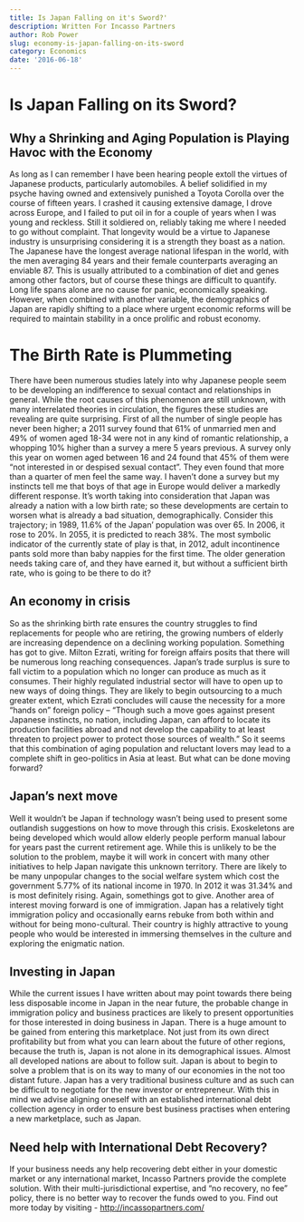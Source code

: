 ```yaml
---
title: Is Japan Falling on it's Sword?'
description: Written For Incasso Partners
author: Rob Power
slug: economy-is-japan-falling-on-its-sword
category: Economics
date: '2016-06-18'
---
```

# Is Japan Falling on its Sword?
## Why a Shrinking and Aging Population is Playing Havoc with the Economy
As long as I can remember I have been hearing people extoll the virtues of Japanese products, particularly automobiles. A belief solidified in my psyche having owned and extensively punished a Toyota Corolla over the course of fifteen years. I crashed it causing extensive damage, I drove across Europe, and I failed to put oil in for a couple of years when I was young and reckless. Still it soldiered on, reliably taking me where I needed to go without complaint. That longevity would be a virtue to Japanese industry is unsurprising considering it is a strength they boast as a nation. The Japanese have the longest average national lifespan in the world, with the men averaging 84 years and their female counterparts averaging an enviable 87. This is usually attributed to a combination of diet and genes among other factors, but of course these things are difficult to quantify. Long life spans alone are no cause for panic, economically speaking. However, when combined with another variable, the demographics of Japan are rapidly shifting to a place where urgent economic reforms will be required to maintain stability in a once prolific and robust economy.
# The Birth Rate is Plummeting
There have been numerous studies lately into why Japanese people seem to be developing an indifference to sexual contact and relationships in general. While the root causes of this phenomenon are still unknown, with many interrelated theories in circulation, the figures these studies are revealing are quite surprising. First of all the number of single people has never been higher; a 2011 survey found that  61% of unmarried men and 49% of women aged 18-34 were not in any kind of romantic relationship, a whopping 10% higher than a survey a mere 5 years previous. A survey only this year on women aged between 16 and 24 found that 45% of them were “not interested in or despised sexual contact”. They even found that more than a quarter of men feel the same way. I haven’t done a survey but my instincts tell me that boys of that age in Europe would deliver a markedly different response. 
It’s worth taking into consideration that Japan was already a nation with a low birth rate; so these developments are certain to worsen what is already a bad situation, demographically. Consider this trajectory; in 1989, 11.6% of the Japan’ population was over 65. In 2006, it rose to 20%. In 2055, it is predicted to reach 38%. The most symbolic indicator of the currently state of play is that, in 2012, adult incontinence pants sold more than baby nappies for the first time. The older generation needs taking care of, and they have earned it, but without a sufficient birth rate, who is going to be there to do it?
## An economy in crisis
So as the shrinking birth rate ensures the country struggles to find replacements for people who are retiring, the growing numbers of elderly are increasing dependence on a declining working population. Something has got to give. Milton Ezrati, writing for foreign affairs posits that there will be numerous long reaching consequences. Japan’s trade surplus is sure to fall victim to a population which no longer can produce as much as it consumes. Their highly regulated industrial sector will have to open up to new ways of doing things. They are likely to begin outsourcing to a much greater extent, which Ezrati concludes will cause the necessity for a more “hands on” foreign policy – “Though such a move goes against present Japanese instincts, no nation, including Japan, can afford to locate its production facilities abroad and not develop the capability to at least threaten to project power to protect those sources of wealth.” So it seems that this combination of aging population and reluctant lovers may lead to a complete shift in geo-politics in Asia at least. But what can be done moving forward?
## Japan’s next move
Well it wouldn’t be Japan if technology wasn’t being used to present some outlandish suggestions on how to move through this crisis. Exoskeletons are being developed which would allow elderly people perform manual labour for years past the current retirement age. While this is unlikely to be the solution to the problem, maybe it will work in concert with many other initiatives to help Japan navigate this unknown territory. There are likely to be many unpopular changes to the social welfare system which cost the government 5.77% of its national income in 1970. In 2012 it was 31.34% and is most definitely rising. Again, somethings got to give. Another area of interest moving forward is one of immigration. Japan has a relatively tight immigration policy and occasionally earns rebuke from both within and without for being mono-cultural. Their country is highly attractive to young people who would be interested in immersing themselves in the culture and exploring the enigmatic nation. 
## Investing in Japan
While the current issues I have written about may point towards there being less disposable income in Japan in the near future, the probable change in immigration policy and business practices are likely to present opportunities for those interested in doing business in Japan. There is a huge amount to be gained from entering this marketplace. Not just from its own direct profitability but from what you can learn about the future of other regions, because the truth is, Japan is not alone in its demographical issues. Almost all developed nations are about to follow suit. Japan is about to begin to solve a problem that is on its way to many of our economies in the not too distant future. Japan has a very traditional business culture and as such can be difficult to negotiate for the new investor or entrepreneur. With this in mind we advise aligning oneself with an established international debt collection agency in order to ensure best business practises when entering a new marketplace, such as Japan. 
## Need help with International Debt Recovery?
If your business needs any help recovering debt either in your domestic market or any international market, Incasso Partners provide the complete solution. With their multi-jurisdictional expertise, and “no recovery, no fee” policy, there is no better way to recover the funds owed to you.
Find out more today by visiting - http://incassopartners.com/

